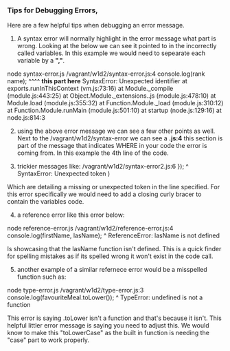 ### Tips for Debugging Errors,

Here are a few helpful tips when debugging an error message.

1) A syntax error will normally highlight in the error message what part is wrong. Looking at the below we can see it pointed to in the incorrectly called variables. In this example we would need to sepearate each variable by a **","**.

node syntax-error.js
/vagrant/w1d2/syntax-error.js:4
console.log(rank name);
                 ^^^^ **this part here**
SyntaxError: Unexpected identifier
    at exports.runInThisContext (vm.js:73:16)
    at Module._compile (module.js:443:25)
    at Object.Module._extensions..js (module.js:478:10)
    at Module.load (module.js:355:32)
    at Function.Module._load (module.js:310:12)
    at Function.Module.runMain (module.js:501:10)
    at startup (node.js:129:16)
    at node.js:814:3


2) using the above error message we can see a few other points as well. Next to the /vagrant/w1d2/syntax-error we can see a **.js:4** this section is part of the message that indicates WHERE in your code the error is coming from. In this example the 4th line of the code.

3) trickier messages like: 
  /vagrant/w1d2/syntax-error2.js:6
  });
    ^
  SyntaxError: Unexpected token )

Which are detailing a missing or unexpected token in the line specified. For this error specifically we would need to add a closing curly bracer to contain the variables code.

4) a reference error like this error below:

node reference-error.js
/vagrant/w1d2/reference-error.js:4
console.log(firstName, lasName);
                       ^
ReferenceError: lasName is not defined

Is showcasing that the lasName function isn't defined. This is a quick finder for spelling mistakes as if its spelled wrong it won't exist in the code call. 

5) another example of a similar refernece error would be a misspelled function such as:

node type-error.js
/vagrant/w1d2/type-error.js:3
console.log(favouriteMeal.toLower());
                          ^
TypeError: undefined is not a function

This error is saying .toLower isn't a function and that's because it isn't. This helpful littler error message is saying you need to adjust this. We would know to make this "toLowerCase" as the built in function is needing the "case" part to work properly.